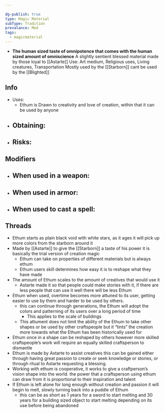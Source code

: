 ```yaml
---
 
dg-publish: true
type: Magic Material
subType: Tradition
prevalance: Med
tags:
  - magicmaterial
---
```

- **The human sized taste of omnipotence that comes with the human sized amount of omniscience**
A slightly sentient blessed material made by those loyal to [[Astarte]]
Use: Art medium, Religious uses, Living creatures, Transportation
Mostly used by the [[Starborn]] cant be used by the [[Blighted]]
## Info
- Uses:
	- Ethum is Drawn to creativity and love of creation, within that it can be used by anyone
- Obtaining:
	- 
- Risks:
	- 
## Modifiers
- When used in a weapon:
	- 
- When used in armor:
	- 
- When used to cast a spell:
	- 
## Threads
- Ethum starts as plain black void with white stars, as it ages it will pick up more colors from the starborn around it
- Made by [[Astarte]] to give the [[Starborn]] a taste of his power it is basically the trial version of creation magic
	- Ethum can take on properties of different materials but is always ethum
	- Ethum users skill determines how easy it is to reshape what they have made
- The amount of Ethum scales to the amount of creatives that would use it
	- Astarte made it so that people could make stories with it, if there are less people that can use it well there will be less Ethum
- Ethum when used, overtime becomes more attuned to its user, getting easier to use by them and harder to be used by others.
	- this can continue through generations, the Ethum will adopt the colors and patterning of its users over a long period of time
		- This applies to the scale of buildings
	- This attument does not limit the ability of the Ethum to take other shapes or be used by other craftspeople but it “tints” the creation more towards what the Ethum has been historically used for
- Ethum once in a shape can be reshaped by others however more skilled craftspeople’s work will require an equally skilled craftsperson to dismantle
- Ethum is made by Astarte to assist creatives this can be gained either through having great passion to create or seek knowledge or stories, or through ritual to Astarte requesting a blessing.
- Working with ethum is cooperative, it works to give a craftperson’s vision shape into the world. the power that a craftsperson using ethum can draw from it is proportional to their inspiration and talent
- If Ethum is left alone for long enough without creation and passion it will begin to melt, slowly turning back into a puddle of Ethum
	- this can be as short as 1 years for a sword to start melting and 30 years for a building sized object to start melting depending on its use before being abandoned
	 